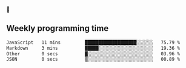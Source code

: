 🐸

## Weekly programming time
<!--START_SECTION:waka-->

```txt
JavaScript   11 mins         ███████████████████░░░░░░   75.79 %
Markdown     3 mins          █████░░░░░░░░░░░░░░░░░░░░   19.36 %
Other        0 secs          █░░░░░░░░░░░░░░░░░░░░░░░░   03.96 %
JSON         0 secs          ▒░░░░░░░░░░░░░░░░░░░░░░░░   00.89 %
```

<!--END_SECTION:waka-->
